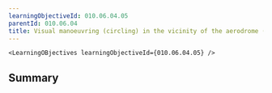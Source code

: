 ```yaml
---
learningObjectiveId: 010.06.04.05
parentId: 010.06.04
title: Visual manoeuvring (circling) in the vicinity of the aerodrome (AD)
---
```


```tsx eval
<LearningOBjectives learningObjectiveId={010.06.04.05} />
```

## Summary
